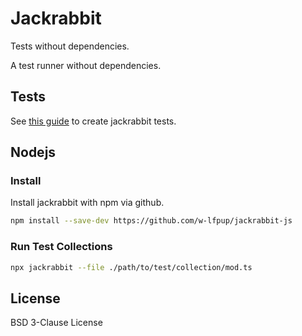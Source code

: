 # Jackrabbit

Tests without dependencies.

A test runner without dependencies.

## Tests

See [this guide](./test_guide.md) to create jackrabbit tests.

## Nodejs

### Install

Install jackrabbit with npm via github.

```sh
npm install --save-dev https://github.com/w-lfpup/jackrabbit-js
```

### Run Test Collections

```sh
npx jackrabbit --file ./path/to/test/collection/mod.ts
```

## License

BSD 3-Clause License
